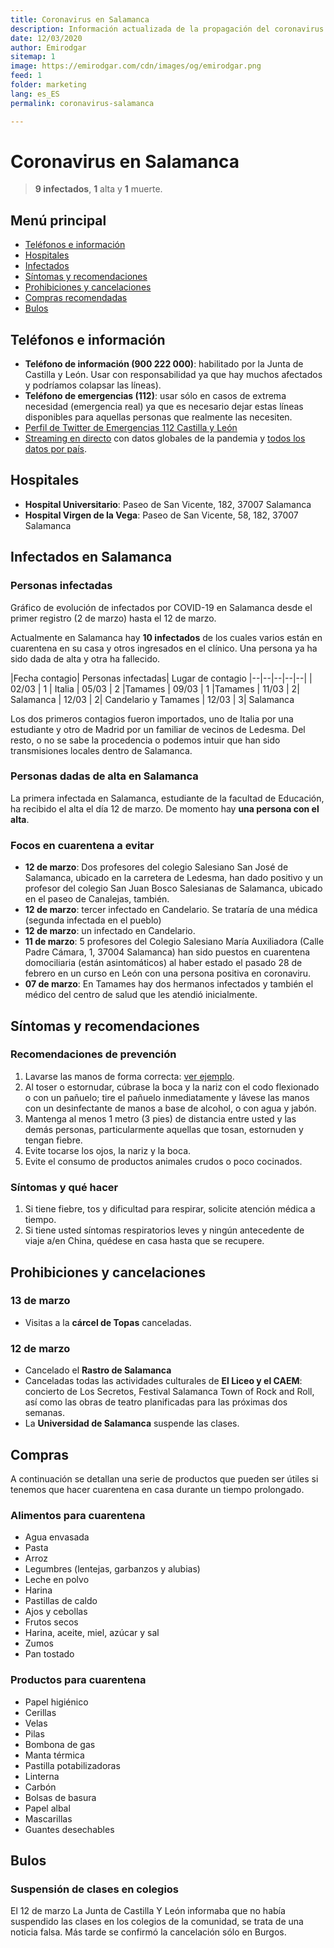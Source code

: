 ```yaml
---
title: Coronavirus en Salamanca
description: Información actualizada de la propagación del coronavirus en Salamanca provincia
date: 12/03/2020
author: Emirodgar
sitemap: 1
image: https://emirodgar.com/cdn/images/og/emirodgar.png
feed: 1
folder: marketing
lang: es_ES
permalink: coronavirus-salamanca

---
```


# Coronavirus en Salamanca

>  **9 infectados**,  **1** alta y **1** muerte.

## Menú principal

- [Teléfonos e información](#telefonos)
- [Hospitales](#hospitales)
- [Infectados](#infectados)
- [Síntomas y recomendaciones](#recomendaciones)
- [Prohibiciones y cancelaciones](#prohibiciones)
- [Compras recomendadas](#compras)
- [Bulos](#bulos)

## <a name="telefonos"></a> Teléfonos e información

- **Teléfono de información (900 222 000)**: habilitado por la Junta de Castilla y León. Usar con responsabilidad ya que hay muchos afectados y podríamos colapsar las líneas).
- **Teléfono de emergencias (112)**: usar sólo en casos de extrema necesidad (emergencia real) ya que es necesario dejar estas líneas disponibles para aquellas personas que realmente las necesiten.
- [Perfil de Twitter de  Emergencias 112 Castilla y León](https://twitter.com/112cyl)
- [Streaming en directo](https://www.youtube.com/watch?v=qgylp3Td1Bw&feature=emb_logo)  con datos globales de la pandemia y [todos los datos por país](https://www.worldometers.info/coronavirus/).


## <a name="hospitales"></a> Hospitales

- **Hospital Universitario**: Paseo de San Vicente, 182, 37007 Salamanca
- **Hospital Virgen de la Vega**: Paseo de San Vicente, 58, 182, 37007 Salamanca


## <a name="infectados"></a> Infectados en Salamanca

### Personas infectadas

Gráfico de evolución de infectados por COVID-19 en Salamanca desde el primer registro (2 de marzo) hasta el 12 de marzo.

<amp-img alt="Evolución coronavirus Salamanca"
  src="https://i.imgur.com/vMsngKp.png"
  width="580"
  height="349"
  layout="responsive">
</amp-img>

Actualmente en Salamanca hay **10 infectados** de los cuales varios están en cuarentena en su casa y otros ingresados en el clínico. Una persona ya ha sido dada de alta y otra ha fallecido.

|Fecha contagio| Personas infectadas| Lugar de contagio 
|--|--|--|--|--|
| 02/03 | 1 | Italia 
| 05/03 | 2 |Tamames 
| 09/03 | 1 |Tamames 
| 11/03 | 2| Salamanca 
| 12/03 | 2| Candelario y Tamames
| 12/03 | 3| Salamanca 

Los dos primeros contagios fueron importados, uno de Italia por una estudiante y otro de Madrid por un familiar de vecinos de Ledesma. Del resto, o no se sabe la procedencia o podemos intuir que han sido transmisiones locales dentro de Salamanca.

<amp-img alt="Infectados coronavirus Salamanca"
  src="https://i.imgur.com/0Oc8xha.png"
  width="581"
  height="351"
  layout="responsive">
</amp-img>

### Personas dadas de alta en Salamanca

La primera infectada en Salamanca, estudiante de la facultad de Educación, ha recibido el alta el día 12 de marzo.  De momento hay **una persona con el alta**.

### Focos en cuarentena a evitar

- **12 de marzo**: Dos profesores del colegio Salesiano San José de Salamanca, ubicado en la carretera de Ledesma, han dado positivo y un profesor del colegio San Juan Bosco Salesianas de Salamanca, ubicado en el paseo de Canalejas, también.
- **12 de marzo**: tercer infectado en Candelario. Se trataría de una médica (segunda infectada en el pueblo)
- **12 de marzo**: un infectado en Candelario.
- **11 de marzo**: 5 profesores del Colegio Salesiano María Auxiliadora (Calle Padre Cámara, 1, 37004 Salamanca) han sido puestos en cuarentena domociliaria (están asintomáticos) al haber estado el pasado 28 de febrero en un curso en León con una persona positiva en coronaviru.
- **07 de marzo**: En Tamames hay dos hermanos infectados y también el médico del centro de salud que les atendió inicialmente. 

## <a name="recomendaciones"></a> Síntomas y recomendaciones

### Recomendaciones de prevención

 1. Lavarse las manos de forma correcta: [ver ejemplo](https://www.cdc.gov/handwashing/esp/when-how-handwashing.html).
 2. Al toser o estornudar, cúbrase la boca y la nariz con el codo flexionado o con un pañuelo; tire el pañuelo inmediatamente y lávese las manos con un desinfectante de manos a base de alcohol, o con agua y jabón.
 3. Mantenga al menos 1 metro (3 pies) de distancia entre usted y las demás personas, particularmente aquellas que tosan, estornuden y tengan fiebre.
 4. Evite tocarse los ojos, la nariz y la boca.
 5. Evite el consumo de productos animales crudos o poco cocinados.

### Síntomas y qué hacer

 1. Si tiene fiebre, tos y dificultad para respirar, solicite atención médica a tiempo.
 2. Si tiene usted síntomas respiratorios leves y ningún antecedente de viaje a/en China, quédese en casa hasta que se recupere.

## <a name="prohibiciones"></a> Prohibiciones y cancelaciones

### 13 de marzo

- Visitas a la **cárcel de Topas** canceladas.

### 12 de marzo

- Cancelado el **Rastro de Salamanca**
- Canceladas todas las actividades culturales de **El Liceo y el CAEM**: concierto de Los Secretos, Festival Salamanca Town of Rock and Roll, así como las obras de teatro planificadas para las próximas dos semanas.
- La **Universidad de Salamanca** suspende las clases.


## <a name="compras"></a> Compras

A continuación se detallan una serie de productos que pueden ser útiles si tenemos que hacer cuarentena en casa durante un tiempo prolongado.

### Alimentos para cuarentena

- Agua envasada  
- Pasta  
- Arroz 
- Legumbres (lentejas, garbanzos y alubias) 
- Leche en polvo  
- Harina 
- Pastillas de caldo
- Ajos y cebollas  
- Frutos secos
- Harina, aceite, miel, azúcar y sal
- Zumos
- Pan tostado
  
### Productos para cuarentena

- Papel higiénico
- Cerillas
- Velas
- Pilas
- Bombona de gas 
- Manta térmica
- Pastilla potabilizadoras
- Linterna
- Carbón
- Bolsas de basura
- Papel albal
- Mascarillas 
- Guantes desechables

## <a name="bulos"></a> Bulos

### Suspensión de clases en colegios

El 12 de marzo La Junta de Castilla Y León informaba que no había suspendido las clases en los colegios de la comunidad, se trata de una noticia falsa. Más tarde se confirmó la cancelación sólo en Burgos.

<amp-twitter 
  width="375"
  height="472"
  layout="responsive"
  data-tweetid="1238055497439346688">
</amp-twitter>

<!--stackedit_data:
eyJoaXN0b3J5IjpbMzQ0MDU4MjE5LDYwOTI5MzU5NywtMzEzOT
EyNzUzLDIwNTg1NzI2NzAsLTE5MjEzOTEwNTQsNzQxNTE3Mjky
LDExMjA2NjE0OTUsLTczODk1MzA3MCwzNzg3MjU0MDgsLTE1Mz
c0NTMwNDAsNjgxODk5NzkzLC04NDI3NDgyMzYsMTk1NjQ3NTEz
NSwxODMyNTk2NDA4LC00MjA0NTUyMDUsMjA3NTIwNDU1NywxMz
UxMDA3NTA3LC0yMDc5Mjc1NDI3LDQzMTI5MDYwMiwyMDMxNzkw
MDg3XX0=
-->